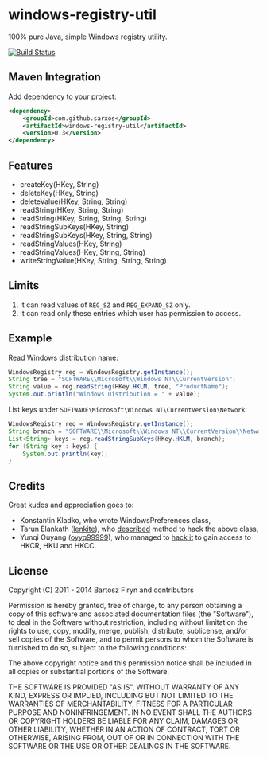 windows-registry-util
============

100% pure Java, simple Windows registry utility.

[![Build Status](https://secure.travis-ci.org/sarxos/win-registry.png?branch=master)](http://travis-ci.org/sarxos/win-registry)

## Maven Integration

Add dependency to your project:

```xml
<dependency>
	<groupId>com.github.sarxos</groupId>
	<artifactId>windows-registry-util</artifactId>
	<version>0.3</version>
</dependency>
```

## Features

* createKey(HKey, String)
* deleteKey(HKey, String)
* deleteValue(HKey, String, String)
* readString(HKey, String, String)
* readString(HKey, String, String, String)
* readStringSubKeys(HKey, String)
* readStringSubKeys(HKey, String, String)
* readStringValues(HKey, String)
* readStringValues(HKey, String, String)
* writeStringValue(HKey, String, String, String)

## Limits

1. It can read values of ```REG_SZ``` and ```REG_EXPAND_SZ``` only.
2. It can read only these entries which user has permission to access.

## Example

Read Windows distribution name:

```java
WindowsRegistry reg = WindowsRegistry.getInstance();
String tree = "SOFTWARE\\Microsoft\\Windows NT\\CurrentVersion";
String value = reg.readString(HKey.HKLM, tree, "ProductName");
System.out.println("Windows Distribution = " + value);
```

List keys under ```SOFTWARE\Microsoft\Windows NT\CurrentVersion\Network```:

```java
WindowsRegistry reg = WindowsRegistry.getInstance();
String branch = "SOFTWARE\\Microsoft\\Windows NT\\CurrentVersion\\Network";
List<String> keys = reg.readStringSubKeys(HKey.HKLM, branch);
for (String key : keys) {
	System.out.println(key);
}
```

## Credits

Great kudos and appreciation goes to:

* Konstantin Kladko, who wrote WindowsPreferences class,
* Tarun Elankath ([lenkite](https://github.com/lenkite)), who [described](http://lenkite.blogspot.fr/2008/05/access-windows-registry-using-java.html) method to hack the above class,
* Yunqi Ouyang ([oyyq99999](https://github.com/oyyq99999)), who managed to [hack it](https://github.com/sarxos/win-registry/pull/1) to gain access to HKCR, HKU and HKCC.



## License

Copyright (C) 2011 - 2014 Bartosz Firyn and contributors

Permission is hereby granted, free of charge, to any person obtaining
a copy of this software and associated documentation files (the
"Software"), to deal in the Software without restriction, including
without limitation the rights to use, copy, modify, merge, publish,
distribute, sublicense, and/or sell copies of the Software, and to
permit persons to whom the Software is furnished to do so, subject to
the following conditions:

The above copyright notice and this permission notice shall be
included in all copies or substantial portions of the Software.

THE SOFTWARE IS PROVIDED "AS IS", WITHOUT WARRANTY OF ANY KIND,
EXPRESS OR IMPLIED, INCLUDING BUT NOT LIMITED TO THE WARRANTIES OF
MERCHANTABILITY, FITNESS FOR A PARTICULAR PURPOSE AND
NONINFRINGEMENT. IN NO EVENT SHALL THE AUTHORS OR COPYRIGHT HOLDERS BE
LIABLE FOR ANY CLAIM, DAMAGES OR OTHER LIABILITY, WHETHER IN AN ACTION
OF CONTRACT, TORT OR OTHERWISE, ARISING FROM, OUT OF OR IN CONNECTION
WITH THE SOFTWARE OR THE USE OR OTHER DEALINGS IN THE SOFTWARE.
